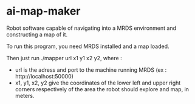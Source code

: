 # ai-map-maker

Robot software capable of navigating into a MRDS environment and constructing a map of it.

To run this program, you need MRDS installed and a map loaded.

Then just run ./mapper url x1 y1 x2 y2, where :
 - url is the adress and port to the machine running MRDS (ex : http://localhost:50000)
 - x1, y1, x2, y2 give the coordinates of the lower left and upper right corners respectively of the area the robot should explore and map, in meters.